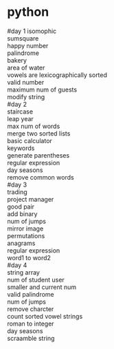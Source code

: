 # python
#day 1
isomophic  
sumsquare    
happy number     
palindrome      
bakery      
area of water       
vowels are lexicographically sorted       
valid number        
maximum num of guests       
modify string       
#day 2        
staircase       
leap year        
max num of words       
merge two sorted lists       
basic calculator      
keywords        
generate parentheses       
regular expression      
day seasons      
remove common words      
#day 3         
trading        
project manager      
good pair      
add binary       
num of jumps       
mirror image      
permutations      
anagrams        
regular expression      
word1 to word2      
#day 4         
string array       
num of student user       
smaller and current num         
valid palindrome        
num of jumps         
remove charcter       
count sorted vowel strings      
roman to integer     
day seasons     
scraamble string     
